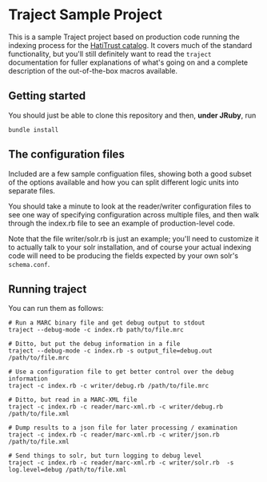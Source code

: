 # Traject Sample Project

This is a sample Traject project based on production code running the indexing
process for the [HatiTrust catalog](http://www.hathitrust.org/). It covers much 
of the standard functionality, but you'll still definitely want to read the `traject`
documentation for fuller explanations of what's going on and a complete description
of the out-of-the-box macros available.

## Getting started

You should just be able to clone this repository and then, **under JRuby**, run

```
bundle install
```

## The configuration files

Included are a few sample configuation files, showing both a good subset of the options available
and how you can split different logic units into separate files.

You should take a minute to look at the reader/writer configuration files to see
one way of specifying configuration across multiple files, and then walk through 
the index.rb file to see an example of production-level code.

Note that the file writer/solr.rb is just an example; you'll need to customize it to actually talk to your solr installation, and of course your actual indexing code will need to be producing the fields expected by your own solr's `schema.conf`.

## Running traject

You can run them as follows:

```
# Run a MARC binary file and get debug output to stdout
traject --debug-mode -c index.rb path/to/file.mrc

# Ditto, but put the debug information in a file
traject --debug-mode -c index.rb -s output_file=debug.out /path/to/file.mrc

# Use a configuration file to get better control over the debug information
traject -c index.rb -c writer/debug.rb /path/to/file.mrc

# Ditto, but read in a MARC-XML file
traject -c index.rb -c reader/marc-xml.rb -c writer/debug.rb /path/to/file.xml

# Dump results to a json file for later processing / examination
traject -c index.rb -c reader/marc-xml.rb -c writer/json.rb /path/to/file.xml

# Send things to solr, but turn logging to debug level
traject -c index.rb -c reader/marc-xml.rb -c writer/solr.rb  -s log.level=debug /path/to/file.xml

```


